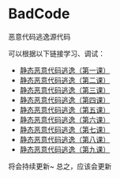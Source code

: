﻿# BadCode

恶意代码逃逸源代码

可以根据以下链接学习、调试：

- [静态恶意代码逃逸（第一课）](https://payloads.online/archivers/2019-11-10/1)
- [静态恶意代码逃逸（第二课）](https://payloads.online/archivers/2019-11-10/2)
- [静态恶意代码逃逸（第三课）](https://payloads.online/archivers/2019-11-10/3)
- [静态恶意代码逃逸（第四课）](https://payloads.online/archivers/2019-11-10/4)
- [静态恶意代码逃逸（第五课）](https://payloads.online/archivers/2019-11-10/5)
- [静态恶意代码逃逸（第六课）](https://payloads.online/archivers/2020-01-02/1)
- [静态恶意代码逃逸（第七课）](https://payloads.online/archivers/2020-10-23/1)
- [静态恶意代码逃逸（第八课）](https://payloads.online/archivers/2020-11-29/1)
- [静态恶意代码逃逸（第九课）](https://payloads.online/archivers/2020-11-29/2)

将会持续更新~ 总之，应该会更新
